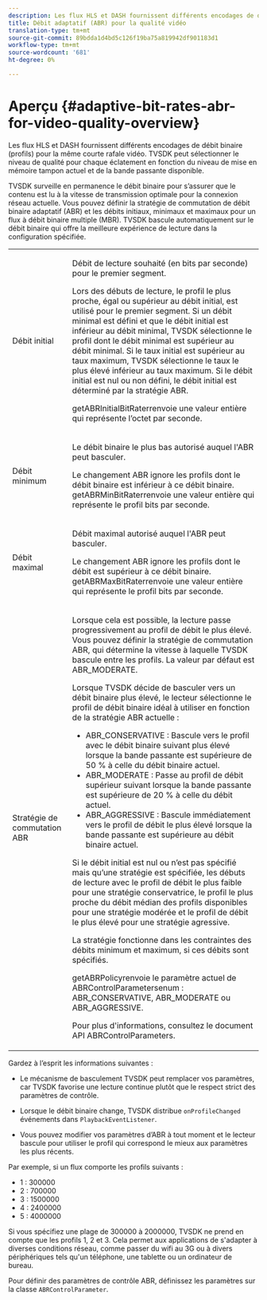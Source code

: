 ```yaml
---
description: Les flux HLS et DASH fournissent différents encodages de débit binaire (profils) pour la même courte rafale vidéo. TVSDK peut sélectionner le niveau de qualité pour chaque éclatement en fonction du niveau de mise en mémoire tampon actuel et de la bande passante disponible.
title: Débit adaptatif (ABR) pour la qualité vidéo
translation-type: tm+mt
source-git-commit: 89bdda1d4bd5c126f19ba75a819942df901183d1
workflow-type: tm+mt
source-wordcount: '681'
ht-degree: 0%

---
```



# Aperçu {#adaptive-bit-rates-abr-for-video-quality-overview}

Les flux HLS et DASH fournissent différents encodages de débit binaire (profils) pour la même courte rafale vidéo. TVSDK peut sélectionner le niveau de qualité pour chaque éclatement en fonction du niveau de mise en mémoire tampon actuel et de la bande passante disponible.

TVSDK surveille en permanence le débit binaire pour s’assurer que le contenu est lu à la vitesse de transmission optimale pour la connexion réseau actuelle. Vous pouvez définir la stratégie de commutation de débit binaire adaptatif (ABR) et les débits initiaux, minimaux et maximaux pour un flux à débit binaire multiple (MBR). TVSDK bascule automatiquement sur le débit binaire qui offre la meilleure expérience de lecture dans la configuration spécifiée.

<table id="table_AF838E082235406AA359BF1C1A77F85F"> 
 <tbody> 
  <tr> 
   <td colname="col01"> Débit initial </td> 
   <td colname="col2"> <p>Débit de lecture souhaité (en bits par seconde) pour le premier segment. </p> <p>Lors des débuts de lecture, le profil le plus proche, égal ou supérieur au débit initial, est utilisé pour le premier segment. Si un débit minimal est défini et que le débit initial est inférieur au débit minimal, TVSDK sélectionne le profil dont le débit minimal est supérieur au débit minimal. Si le taux initial est supérieur au taux maximum, TVSDK sélectionne le taux le plus élevé inférieur au taux maximum. Si le débit initial est nul ou non défini, le débit initial est déterminé par la stratégie ABR. </p> <p><span class="codeph"> </span> getABRInitialBitRaterrenvoie une valeur entière qui représente l’octet par seconde. </p> </td> 
  </tr> 
  <tr> 
   <td colname="col01"> Débit minimum </td> 
   <td colname="col2"> <p>Le débit binaire le plus bas autorisé auquel l'ABR peut basculer. </p> <p>Le changement ABR ignore les profils dont le débit binaire est inférieur à ce débit binaire. <span class="codeph"> </span> getABRMinBitRaterrenvoie une valeur entière qui représente le profil bits par seconde. </p> </td> 
  </tr> 
  <tr> 
   <td colname="col01"> Débit maximal </td> 
   <td colname="col2"> <p>Débit maximal autorisé auquel l'ABR peut basculer. </p> <p>Le changement ABR ignore les profils dont le débit est supérieur à ce débit binaire. <span class="codeph"> </span> getABRMaxBitRaterrenvoie une valeur entière qui représente le profil bits par seconde. </p> </td> 
  </tr> 
  <tr> 
   <td colname="col01"> Stratégie de commutation ABR </td> 
   <td colname="col2"> <p>Lorsque cela est possible, la lecture passe progressivement au profil de débit le plus élevé. Vous pouvez définir la stratégie de commutation ABR, qui détermine la vitesse à laquelle TVSDK bascule entre les profils. La valeur par défaut est <span class="codeph"> ABR_MODERATE</span>. </p> <p>Lorsque TVSDK décide de basculer vers un débit binaire plus élevé, le lecteur sélectionne le profil de débit binaire idéal à utiliser en fonction de la stratégie ABR actuelle : 
     <ul id="ul_AC9C99D84A3B4A8DBD1A05CC05DEE771"> 
      <li id="li_B79C0AA2CBFB42FF98A257CEC9C400BA"><span class="codeph"> ABR_CONSERVATIVE</span> : Bascule vers le profil avec le débit binaire suivant plus élevé lorsque la bande passante est supérieure de 50 % à celle du débit binaire actuel. </li> 
      <li id="li_38CC3A95D8634F359D0F7C273D0108C0"><span class="codeph"> ABR_MODERATE</span> : Passe au profil de débit supérieur suivant lorsque la bande passante est supérieure de 20 % à celle du débit actuel. </li> 
      <li id="li_E845C035420D4B3FB2B179F448F8CA85"><span class="codeph"> ABR_AGGRESSIVE</span> : Bascule immédiatement vers le profil de débit le plus élevé lorsque la bande passante est supérieure au débit binaire actuel. </li> 
     </ul> </p> <p>Si le débit initial est nul ou n’est pas spécifié mais qu’une stratégie est spécifiée, les débuts de lecture avec le profil de débit le plus faible pour une stratégie conservatrice, le profil le plus proche du débit médian des profils disponibles pour une stratégie modérée et le profil de débit le plus élevé pour une stratégie agressive. </p> <p>La stratégie fonctionne dans les contraintes des débits minimum et maximum, si ces débits sont spécifiés. </p> <p> <span class="codeph"> </span> getABRPolicyrenvoie le paramètre actuel de  <span class="codeph"> </span> ABRControlParametersenum :  <span class="codeph"> ABR_CONSERVATIVE</span>,  <span class="codeph"> ABR_MODERATE</span> ou  <span class="codeph"> ABR_AGGRESSIVE</span>. </p> <p>Pour plus d'informations, consultez le document API ABRControlParameters.</p> </td> 
  </tr> 
 </tbody> 
</table>

Gardez à l’esprit les informations suivantes :

* Le mécanisme de basculement TVSDK peut remplacer vos paramètres, car TVSDK favorise une lecture continue plutôt que le respect strict des paramètres de contrôle.
* Lorsque le débit binaire change, TVSDK distribue `onProfileChanged` événements dans `PlaybackEventListener`.

* Vous pouvez modifier vos paramètres d’ABR à tout moment et le lecteur bascule pour utiliser le profil qui correspond le mieux aux paramètres les plus récents.

Par exemple, si un flux comporte les profils suivants :

* 1 : 300000
* 2 : 700000
* 3 : 1500000
* 4 : 2400000
* 5 : 4000000

Si vous spécifiez une plage de 300000 à 2000000, TVSDK ne prend en compte que les profils 1, 2 et 3. Cela permet aux applications de s&#39;adapter à diverses conditions réseau, comme passer du wifi au 3G ou à divers périphériques tels qu&#39;un téléphone, une tablette ou un ordinateur de bureau.

Pour définir des paramètres de contrôle ABR, définissez les paramètres sur la classe `ABRControlParameter`.
